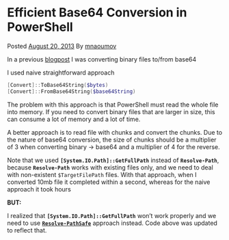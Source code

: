 # Efficient Base64 Conversion in PowerShell

Posted [August 20, 2013](https://mnaoumov.wordpress.com/2013/08/20/efficient-base64-conversion-in-powershell/) 
By [mnaoumov](https://mnaoumov.wordpress.com/author/mnaoumov/)

In a previous [blogpost](https://mnaoumov.wordpress.com/2013/06/20/how-to-reach-unreachable-or-copy-files-to-rdp/) I was converting binary files to/from base64

I used naive straightforward approach

```powershell
[Convert]::ToBase64String($bytes)
[Convert]::FromBase64String($base64String)
```

The problem with this approach is that PowerShell must read the whole file into memory. If you need to convert binary files that are larger in size, this can consume a lot of memory and a lot of time.

A better approach is to read file with chunks and convert the chunks. Due to the nature of base64 conversion, the size of chunks should be a multiplier of 3 when converting binary -> base64 and a multiplier of 4 for the reverse.

Note that we used **`[System.IO.Path]::GetFullPath`** instead of **`Resolve-Path`**, because **`Resolve-Path`** works with existing files only, and we need to deal with non-existent `$TargetFilePath` files. With that approach, when I converted 10mb file it completed within a second, whereas for the naive approach it took hours

**BUT:** 

I realized that **`[System.IO.Path]::GetFullPath`** won’t work properly and we need to use [**`Resolve-PathSafe`**](https://mnaoumov.wordpress.com/2013/08/21/powershell-resolve-path-safe/) approach instead. Code above was updated to reflect that.